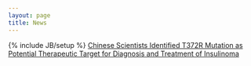 ```yaml
---
layout: page
title: News
---
```

{% include JB/setup %}
<a href="http://www.genomics.cn/en/news/show_news?nid=99840">Chinese Scientists Identified T372R Mutation as Potential Therapeutic Target for Diagnosis and Treatment of Insulinoma</a>
